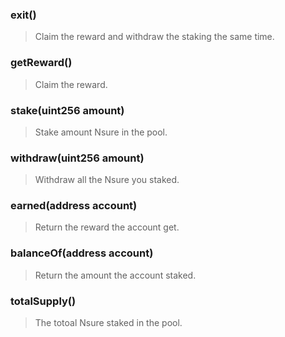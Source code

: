 ### exit()

> Claim the reward  and withdraw the staking the same time.

### getReward()

> Claim the reward.

### stake(uint256 amount)

> Stake amount Nsure in the pool.

### withdraw(uint256 amount)

> Withdraw all the Nsure you staked. 

### earned(address account)

> Return the reward the account get.

### balanceOf(address account)

> Return the amount the account staked.

### totalSupply()

> The totoal Nsure staked in the pool.